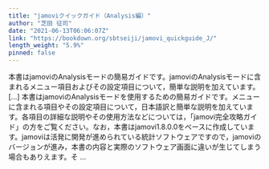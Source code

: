 ```yaml
---
title: "jamoviクイックガイド（Analysis編）"
author: "芝田 征司"
date: "2021-06-13T06:06:07Z"
link: "https://bookdown.org/sbtseiji/jamovi_quickguide_J/"
length_weight: "5.9%"
pinned: false
---
```


本書はjamoviのAnalysisモードの簡易ガイドです。jamoviのAnalysisモードに含まれるメニュー項目およびその設定項目について，簡単な説明を加えています。 [...] 本書はjamoviのAnalysisモードを使用するための簡易ガイドです。メニューに含まれる項目やその設定項目について，日本語訳と簡単な説明を加えています。各項目の詳細な説明やその使用方法などについては，「jamovi完全攻略ガイド」の方をご覧ください。なお，本書はjamovi1.8.0.0をベースに作成しています。jamoviは活発に開発が進められている統計ソフトウェアですので，jamoviのバージョンが進み，本書の内容と実際のソフトウェア画面に違いが生じてしまう場合もありえます。そ ...
